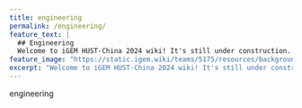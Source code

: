 ```yaml
---
title: engineering
permalink: /engineering/
feature_text: |
  ## Engineering
  Welcome to iGEM HUST-China 2024 wiki! It's still under construction. Please stay tuned for more information.
feature_image: "https://static.igem.wiki/teams/5175/resources/background/bg-engineering.jpg"
excerpt: "Welcome to iGEM HUST-China 2024 wiki! It's still under construction. Please stay tuned for more information."
---
```


engineering